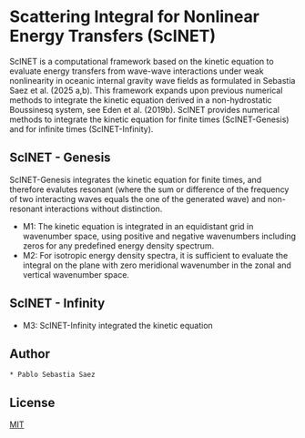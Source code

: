 # Scattering Integral for Nonlinear Energy Transfers (ScINET)
ScINET is a computational framework based on the kinetic equation to evaluate energy transfers from wave-wave interactions under weak nonlinearity in oceanic internal gravity wave fields as formulated in Sebastia Saez et al. (2025 a,b). This framework expands upon previous numerical methods to integrate the kinetic equation derived in a non-hydrostatic Boussinesq system, see Eden et al. (2019b). ScINET provides numerical methods to integrate the kinetic equation for finite times (ScINET-Genesis) and for infinite times (ScINET-Infinity).

## ScINET - Genesis
ScINET-Genesis integrates the kinetic equation for finite times, and therefore evalutes resonant (where the sum or difference of the frequency of two interacting waves equals the one of the generated wave) and non-resonant interactions without distinction.

* M1: The kinetic equation is integrated in an equidistant grid in wavenumber space, using positive and negative wavenumbers including zeros for any predefined energy density spectrum.
* M2: For isotropic energy density spectra, it is sufficient to evaluate the integral on the plane with zero meridional wavenumber in the zonal and vertical wavenumber space.

## ScINET - Infinity
* M3: ScINET-Infinity integrated the kinetic equation 

## Author
    * Pablo Sebastia Saez

## License
[MIT](LICENSE.txt)
